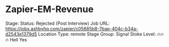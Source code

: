 # Zapier-EM-Revenue

Stage: Status: Rejected (Post Interview)
Job URL: https://jobs.ashbyhq.com/zapier/c05885b8-7bae-404c-b34a-d2543e1379d5
Location Type: remote
Stage Group: Signal
Stoke Level: 🔥🔥🔥 Hell Yes